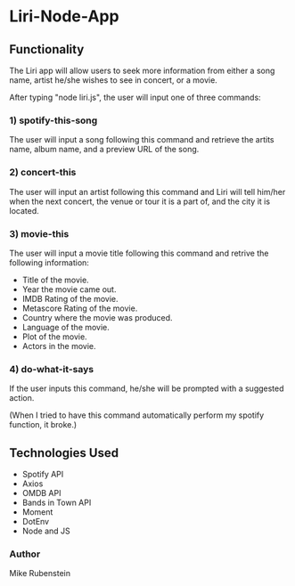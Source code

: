 # Liri-Node-App

## Functionality

The Liri app will allow users to seek more information from either a song name, artist he/she wishes to see in concert, or a movie.  

After typing "node liri.js", the user will input one of three commands:

### 1) spotify-this-song

The user will input a song following this command and retrieve the artits name, album name, and a preview URL of the song.

### 2) concert-this

The user will input an artist following this command and Liri will tell him/her when the next concert, the venue or tour it is a part of, and the city it is located.

### 3) movie-this

The user will input a movie title following this command and retrive the following information:

  * Title of the movie.
  * Year the movie came out.
  * IMDB Rating of the movie.
  * Metascore Rating of the movie.
  * Country where the movie was produced.
  * Language of the movie.
  * Plot of the movie.
  * Actors in the movie.

### 4) do-what-it-says

If the user inputs this command, he/she will be prompted with a suggested action.

(When I tried to have this command automatically perform my spotify function, it broke.)

## Technologies Used

- Spotify API
- Axios
- OMDB API
- Bands in Town API
- Moment
- DotEnv
- Node and JS

### Author

Mike Rubenstein